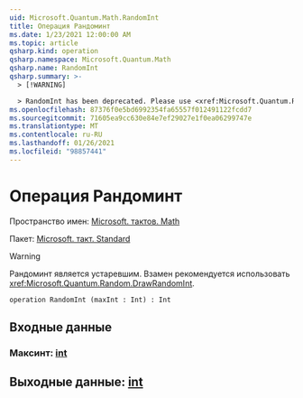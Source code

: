 ```yaml
---
uid: Microsoft.Quantum.Math.RandomInt
title: Операция Рандоминт
ms.date: 1/23/2021 12:00:00 AM
ms.topic: article
qsharp.kind: operation
qsharp.namespace: Microsoft.Quantum.Math
qsharp.name: RandomInt
qsharp.summary: >-
  > [!WARNING]

  > RandomInt has been deprecated. Please use <xref:Microsoft.Quantum.Random.DrawRandomInt> instead.
ms.openlocfilehash: 87376f0e5bd6992354fa65557f012491122fcdd7
ms.sourcegitcommit: 71605ea9cc630e84e7ef29027e1f0ea06299747e
ms.translationtype: MT
ms.contentlocale: ru-RU
ms.lasthandoff: 01/26/2021
ms.locfileid: "98857441"
---
```

# <a name="randomint-operation"></a>Операция Рандоминт

Пространство имен: [Microsoft. тактов. Math](xref:Microsoft.Quantum.Math)

Пакет: [Microsoft. такт. Standard](https://nuget.org/packages/Microsoft.Quantum.Standard)


> [!WARNING]
> Рандоминт является устаревшим. Взамен рекомендуется использовать <xref:Microsoft.Quantum.Random.DrawRandomInt>.



```qsharp
operation RandomInt (maxInt : Int) : Int
```


## <a name="input"></a>Входные данные

### <a name="maxint--int"></a>Максинт: [int](xref:microsoft.quantum.lang-ref.int)





## <a name="output--int"></a>Выходные данные: [int](xref:microsoft.quantum.lang-ref.int)

